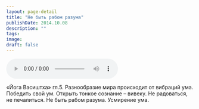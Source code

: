```yaml
---
layout: page-detail
title: "Не быть рабом разума"
publishDate: 2014.10.08
description: ""
tags:
image:
draft: false
---
```


<audio title="2014.10.08 - Не быть рабом разума.mp3" src="https://filer-api.advayta.org/v1.0/public/files/72998" controls=""></audio>

 «Йога Васиштха» гл.5\. Разнообразие мира происходит от вибраций ума. Победить свой ум. Открыть тонкое сознание – вивеку. Не радоваться, не печалиться. Не быть рабом разума. Усмирение ума. 

  
